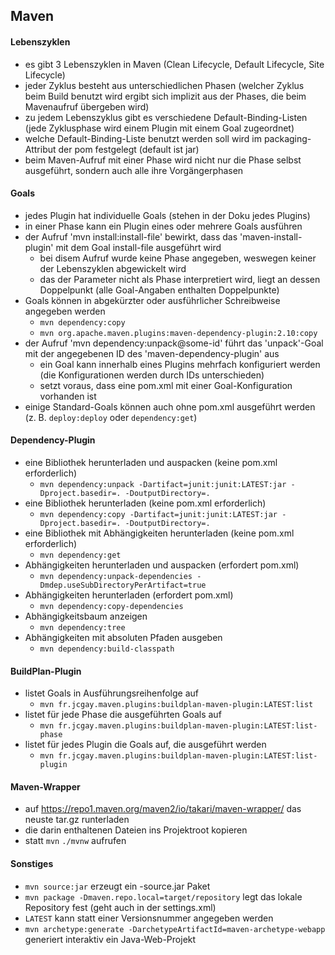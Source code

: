 ## Maven

#### Lebenszyklen

- es gibt 3 Lebenszyklen in Maven (Clean Lifecycle, Default Lifecycle, Site Lifecycle)
- jeder Zyklus besteht aus unterschiedlichen Phasen (welcher Zyklus beim Build benutzt wird ergibt sich implizit aus der Phases, die beim Mavenaufruf übergeben wird)
- zu jedem Lebenszyklus gibt es verschiedene Default-Binding-Listen (jede Zyklusphase wird einem Plugin mit einem Goal zugeordnet)
- welche Default-Binding-Liste benutzt werden soll wird im packaging-Attribut der pom festgelegt (default ist jar)
- beim Maven-Aufruf mit einer Phase wird nicht nur die Phase selbst ausgeführt, sondern auch alle ihre Vorgängerphasen

#### Goals

- jedes Plugin hat individuelle Goals (stehen in der Doku jedes Plugins)
- in einer Phase kann ein Plugin eines oder mehrere Goals ausführen
- der Aufruf 'mvn install:install-file' bewirkt, dass das 'maven-install-plugin' mit dem Goal install-file ausgeführt wird
  - bei disem Aufruf wurde keine Phase angegeben, weswegen keiner der Lebenszyklen abgewickelt wird
  - das der Parameter nicht als Phase interpretiert wird, liegt an dessen Doppelpunkt (alle Goal-Angaben enthalten Doppelpunkte)
- Goals können in abgekürzter oder ausführlicher Schreibweise angegeben werden
  - `mvn dependency:copy`
  - `mvn org.apache.maven.plugins:maven-dependency-plugin:2.10:copy`
- der Aufruf 'mvn dependency:unpack@some-id' führt das 'unpack'-Goal mit der angegebenen ID des 'maven-dependency-plugin' aus
  - ein Goal kann innerhalb eines Plugins mehrfach konfiguriert werden (die Konfigurationen werden durch IDs unterschieden)
  - setzt voraus, dass eine pom.xml mit einer Goal-Konfiguration vorhanden ist
- einige Standard-Goals können auch ohne pom.xml ausgeführt werden (z. B. `deploy:deploy` oder `dependency:get`)

#### Dependency-Plugin

- eine Bibliothek herunterladen und auspacken (keine pom.xml erforderlich)
  - `mvn dependency:unpack -Dartifact=junit:junit:LATEST:jar -Dproject.basedir=. -DoutputDirectory=.` 
- eine Bibliothek herunterladen (keine pom.xml erforderlich)
  - `mvn dependency:copy -Dartifact=junit:junit:LATEST:jar -Dproject.basedir=. -DoutputDirectory=.`
- eine Bibliothek mit Abhängigkeiten herunterladen (keine pom.xml erforderlich)
  - `mvn dependency:get`
- Abhängigkeiten herunterladen und auspacken (erfordert pom.xml)
  - `mvn dependency:unpack-dependencies -Dmdep.useSubDirectoryPerArtifact=true`
- Abhängigkeiten herunterladen (erfordert pom.xml)
  - `mvn dependency:copy-dependencies`
- Abhängigkeitsbaum anzeigen
  - `mvn dependency:tree`
- Abhängigkeiten mit absoluten Pfaden ausgeben
  - `mvn dependency:build-classpath`

#### BuildPlan-Plugin

- listet Goals in Ausführungsreihenfolge auf
  - `mvn fr.jcgay.maven.plugins:buildplan-maven-plugin:LATEST:list`
- listet für jede Phase die ausgeführten Goals auf
  - `mvn fr.jcgay.maven.plugins:buildplan-maven-plugin:LATEST:list-phase`
- listet für jedes Plugin die Goals auf, die ausgeführt werden
  - `mvn fr.jcgay.maven.plugins:buildplan-maven-plugin:LATEST:list-plugin`

#### Maven-Wrapper
- auf https://repo1.maven.org/maven2/io/takari/maven-wrapper/ das neuste tar.gz runterladen
- die darin enthaltenen Dateien ins Projektroot kopieren
- statt `mvn` `./mvnw` aufrufen
  
#### Sonstiges

- `mvn source:jar` erzeugt ein -source.jar Paket
- `mvn package -Dmaven.repo.local=target/repository` legt das lokale Repository fest (geht auch in der settings.xml)
- `LATEST` kann statt einer Versionsnummer angegeben werden
- `mvn archetype:generate -DarchetypeArtifactId=maven-archetype-webapp` generiert interaktiv ein Java-Web-Projekt

